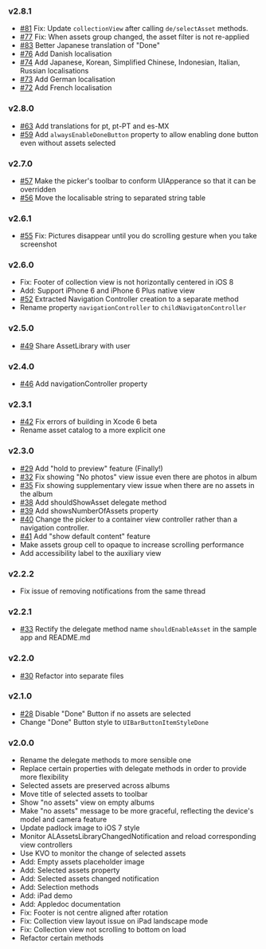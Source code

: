 ### v2.8.1
* [#81](https://github.com/chiunam/CTAssetsPickerController/issues/81) Fix: Update `collectionView` after calling `de/selectAsset` methods.
* [#77](https://github.com/chiunam/CTAssetsPickerController/issues/77) Fix: When assets group changed, the asset filter is not re-applied
* [#83](https://github.com/chiunam/CTAssetsPickerController/issues/83) Better Japanese translation of "Done"
* [#76](https://github.com/chiunam/CTAssetsPickerController/issues/76) Add Danish localisation
* [#74](https://github.com/chiunam/CTAssetsPickerController/issues/74) Add Japanese, Korean, Simplified Chinese, Indonesian, Italian, Russian localisations
* [#73](https://github.com/chiunam/CTAssetsPickerController/issues/73) Add German localisation
* [#72](https://github.com/chiunam/CTAssetsPickerController/issues/72) Add French localisation

### v2.8.0
* [#63](https://github.com/chiunam/CTAssetsPickerController/issues/63) Add translations for pt, pt-PT and es-MX
* [#59](https://github.com/chiunam/CTAssetsPickerController/issues/59) Add `alwaysEnableDoneButton` property to allow enabling done button even without assets selected

### v2.7.0
* [#57](https://github.com/chiunam/CTAssetsPickerController/issues/57) Make the picker's toolbar to conform UIApperance so that it can be overridden
* [#56](https://github.com/chiunam/CTAssetsPickerController/issues/56) Move the localisable string to separated string table


### v2.6.1
* [#55](https://github.com/chiunam/CTAssetsPickerController/issues/55) Fix: Pictures disappear until you do scrolling gesture when you take screenshot

### v2.6.0
* Fix: Footer of collection view is not horizontally centered in iOS 8
* Add: Support iPhone 6 and iPhone 6 Plus native view
* [#52](https://github.com/chiunam/CTAssetsPickerController/issues/52) Extracted Navigation Controller creation to a separate method
* Rename property `navigationController` to `childNavigatonController`

### v2.5.0
* [#49](https://github.com/chiunam/CTAssetsPickerController/issues/49) Share AssetLibrary with user

### v2.4.0
* [#46](https://github.com/chiunam/CTAssetsPickerController/issues/46) Add navigationController property

### v2.3.1
* [#42](https://github.com/chiunam/CTAssetsPickerController/issues/42) Fix errors of building in Xcode 6 beta
* Rename asset catalog to a more explicit one

### v2.3.0
* [#29](https://github.com/chiunam/CTAssetsPickerController/issues/29) Add "hold to preview" feature (Finally!)
* [#32](https://github.com/chiunam/CTAssetsPickerController/issues/32) Fix showing "No photos" view issue even there are photos in album
* [#35](https://github.com/chiunam/CTAssetsPickerController/issues/35) Fix showing supplementary view issue when there are no assets in the album
* [#38](https://github.com/chiunam/CTAssetsPickerController/issues/38) Add shouldShowAsset delegate method 
* [#39](https://github.com/chiunam/CTAssetsPickerController/issues/39) Add showsNumberOfAssets property
* [#40](https://github.com/chiunam/CTAssetsPickerController/issues/40) Change the picker to a container view controller rather than a navigation controller.
* [#41](https://github.com/chiunam/CTAssetsPickerController/issues/41) Add "show default content" feature
* Make assets group cell to opaque to increase scrolling performance
* Add accessibility label to the auxiliary view

### v2.2.2
* Fix issue of removing notifications from the same thread

### v2.2.1
* [#33](https://github.com/chiunam/CTAssetsPickerController/issues/33) Rectify the delegate method name `shouldEnableAsset` in the sample app and README.md

### v2.2.0
* [#30](https://github.com/chiunam/CTAssetsPickerController/issues/30) Refactor into separate files

### v2.1.0
* [#28](https://github.com/chiunam/CTAssetsPickerController/issues/28) Disable "Done" Button if no assets are selected
* Change "Done" Button style to `UIBarButtonItemStyleDone`


### v2.0.0
* Rename the delegate methods to more sensible one
* Replace certain properties with delegate methods in order to provide more flexibility
* Selected assets are preserved across albums
* Move title of selected assets to toolbar
* Show "no assets" view on empty albums
* Make "no assets" message to be more graceful, reflecting the device's model and camera feature
* Update padlock image to iOS 7 style
* Monitor ALAssetsLibraryChangedNotification and reload corresponding view controllers
* Use KVO to monitor the change of selected assets
* Add: Empty assets placeholder image
* Add: Selected assets property
* Add: Selected assets changed notification
* Add: Selection methods
* Add: iPad demo
* Add: Appledoc documentation
* Fix: Footer is not centre aligned after rotation
* Fix: Collection view layout issue on iPad landscape mode
* Fix: Collection view not scrolling to bottom on load
* Refactor certain methods
